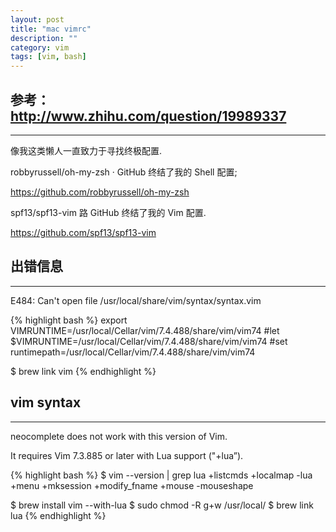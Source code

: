 ```yaml
---
layout: post
title: "mac vimrc"
description: ""
category: vim
tags: [vim, bash]
---
```



## 参考：<http://www.zhihu.com/question/19989337>
---

像我这类懒人一直致力于寻找终极配置.

robbyrussell/oh-my-zsh · GitHub 终结了我的 Shell 配置;

<https://github.com/robbyrussell/oh-my-zsh>

spf13/spf13-vim 路 GitHub 终结了我的 Vim 配置.

<https://github.com/spf13/spf13-vim>

## 出错信息
---

E484: Can't open file /usr/local/share/vim/syntax/syntax.vim

{% highlight bash %}
export VIMRUNTIME=/usr/local/Cellar/vim/7.4.488/share/vim/vim74
#let $VIMRUNTIME=/usr/local/Cellar/vim/7.4.488/share/vim/vim74
#set runtimepath=/usr/local/Cellar/vim/7.4.488/share/vim/vim74

$ brew link vim
{% endhighlight %}

## vim syntax
---

neocomplete does not work with this version of Vim.

It requires Vim 7.3.885 or later with Lua support ("+lua”).

{% highlight bash %}
$ vim --version | grep lua
+listcmds +localmap -lua +menu +mksession +modify_fname +mouse -mouseshape

$ brew install vim --with-lua
$ sudo chmod -R g+w /usr/local/
$ brew link lua
{% endhighlight %}
